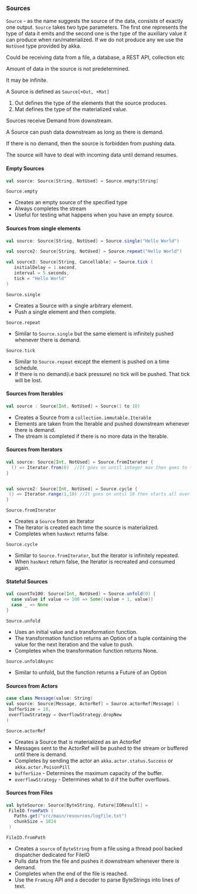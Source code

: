 ### Sources 

```Source``` -  as the name suggests the source of the data, consists of exactly one output. 
```Source``` takes two type parameters. The first one represents the type of data it emits and the second one is the type of 
the auxiliary value it can produce when ran/materialized. If we do not produce any we use the ```NotUsed``` type provided by akka. 

Could be receiving data from a file, a database, a REST API, collection etc

Amount of data in the source is not predetermined. 

It may be infinite. 

A Source is defined as ```Source[+Out, +Mat]```
 1. Out defines the type of the elements that the source produces. 
 2. Mat defines the type of the materialized value.


Sources receive Demand from downstream. 

A Source can push data downstream as long as there is demand. 

If there is no demand, then the source is forbidden from pushing data. 

The source will have to deal with incoming data until demand resumes. 

#### **Empty Sources**

```scala
val source: Source[String, NotUsed] = Source.empty[String]

```

```Source.empty``` 

* Creates an empty source of the specified type 
* Always completes the stream 
* Useful for testing what happens when you have an empty source. 



#### **Sources from single elements**

```scala
val source: Source[String, NotUsed] = Source.single("Hello World")

val source2: Source[String, NotUsed] = Source.repeat("Hello World")

val source3: Source[String, Cancellable] = Source.tick (
   initialDelay = 1.second,
   interval = 5.seconds,
   tick = "Hello World"
)

```
```Source.single```
* Creates a Source with a single arbitrary element. 
* Push a single element and then complete. 

```Source.repeat```

* Similar to ```Source.single``` but the same element is infinitely pushed whenever there is demand. 

```Source.tick```
* Similar to ```Source.repeat``` except the element is pushed on a time schedule. 
* If there is no demand(i.e back pressure) no tick will be pushed. That tick will be lost. 

#### **Sources from Iterables**

```scala
val source : Source[Int, NotUsed] = Source(1 to 10)

```
* Creates a Source from a ```collection.immutable.Iterable```
* Elements are taken from the Iterable and pushed downstream whenever there is demand. 
* The stream is completed if there is no more data in the Iterable. 

#### **Sources from Iterators**

```scala
val source: Source[Int, NotUsed] = Source.fromIterator {
  () => Iterator.from(0)  //It goes on until integer max then goes to the negative
}


val source2: Source[Int, NotUsed] = Source.cycle {
 () => Iterator.range(1,10) //It goes on until 10 then starts all over again
}
```
```Source.fromIterator```
* Creates a ```Source``` from an Iterator 
* The Iterator is created each time the source is materialized. 
* Completes when ```hasNext``` returns false. 

```Source.cycle```
* Similar to ```Source.fromIterator```, but the iterator is infinitely repeated. 
* When ```hasNext``` return false, the Iterator is recreated and consumed again. 

#### **Stateful Sources**

```scala
val countTo100: Source[Int, NotUsed] = Source.unfold(0) {
  case value if value <= 100 => Some((value + 1, value))
  case _ => None 
}
```
```Source.unfold```
* Uses an initial value and a transformation function. 
* The transformation function returns an Option of a tuple containing the value for the next Iteration and the value to push. 
* Completes when the transformation function returns None. 

```Source.unfoldAsync```
* Similar to unfold, but the function returns a Future of an Option

#### **Sources from Actors**

```scala
case class Message(value: String)
val source: Source[Message, ActorRef] = Source.actorRef[Message] (
 bufferSize = 10, 
 overflowStrategy = OverflowStrategy.dropNew 
)
```
```Source.actorRef```
* Creates a Source that is materialized as an ActorRef
* Messages sent to the ActorRef will be pushed to the stream or buffered until there is demand. 
* Completes by sending the actor an ```akka.actor.status.Success``` or ```akka.actor.PoisonPill ```
* ```bufferSize``` - Determines the maximum capacity of the buffer. 
* ```overflowStrategy``` - Determines what to d if the buffer overflows. 

#### **Sources from Files**
```scala
val byteSource: Source[ByteString, Future[IOResult]] = 
 FileIO.fromPath (
   Paths.get("src/main/resources/logfile.txt")
   chunkSize = 1024
 )
```
```FileIO.fromPath```

* Creates a ```source``` of ```ByteString``` from a file using a thread pool backed dispatcher dedicated for FileIO 
* Pulls data from the file and pushes it downstream whenever there is demand. 
* Completes when the end of the file is reached. 
* Use the ```Framing``` API and a decoder to parse ByteStrings into lines of text. 